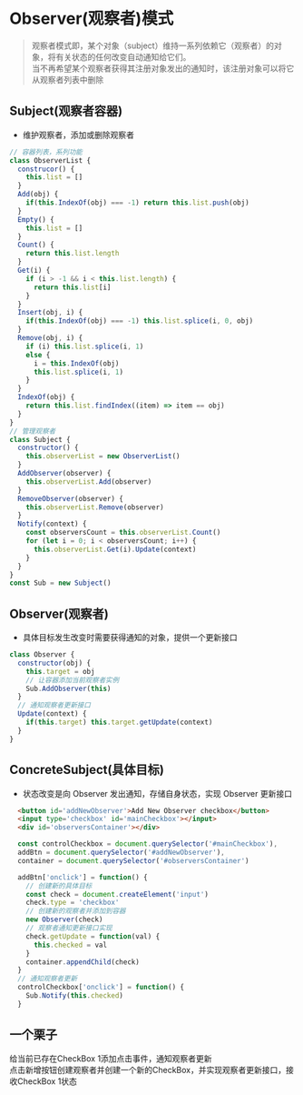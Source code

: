 # Observer(观察者)模式

> 观察者模式即，某个对象（subject）维持一系列依赖它（观察者）的对象，将有关状态的任何改变自动通知给它们。  
> 当不再希望某个观察者获得其注册对象发出的通知时，该注册对象可以将它从观察者列表中删除

## Subject(观察者容器)

- 维护观察者，添加或删除观察者

```JavaScript
// 容器列表，系列功能
class ObserverList {
  construcor() {
    this.list = []
  }
  Add(obj) { 
    if(this.IndexOf(obj) === -1) return this.list.push(obj)
  }
  Empty() {
    this.list = []
  }
  Count() {
    return this.list.length
  }
  Get(i) {
    if (i > -1 && i < this.list.length) {
      return this.list[i]
    }
  }
  Insert(obj, i) {
    if(this.IndexOf(obj) === -1) this.list.splice(i, 0, obj)
  }
  Remove(obj, i) {
    if (i) this.list.splice(i, 1)
    else {
      i = this.IndexOf(obj)
      this.list.splice(i, 1)
    }
  }
  IndexOf(obj) {
    return this.list.findIndex((item) => item == obj)
  }
}
// 管理观察者
class Subject {
  constructor() {
    this.observerList = new ObserverList()
  }
  AddObserver(observer) {
    this.observerList.Add(observer)
  }
  RemoveObserver(observer) {
    this.observerList.Remove(observer)
  }
  Notify(context) {
    const observersCount = this.observerList.Count()
    for (let i = 0; i < observersCount; i++) {
      this.observerList.Get(i).Update(context)
    }
  }
}
const Sub = new Subject()
```

## Observer(观察者)

- 具体目标发生改变时需要获得通知的对象，提供一个更新接口

```JavaScript
class Observer {
  constructor(obj) {
    this.target = obj
    // 让容器添加当前观察者实例
    Sub.AddObserver(this)
  }
  // 通知观察者更新接口
  Update(context) {
    if(this.target) this.target.getUpdate(context)
  }
}
```

## ConcreteSubject(具体目标)

- 状态改变是向 Observer 发出通知，存储自身状态，实现 Observer 更新接口

```HTML
  <button id='addNewObserver'>Add New Observer checkbox</button>
  <input type='checkbox' id='mainCheckbox'></input>
  <div id='observersContainer'></div>
```

```JavaScript
  const controlCheckbox = document.querySelector('#mainCheckbox'),
  addBtn = document.querySelector('#addNewObserver'),
  container = document.querySelector('#observersContainer')

  addBtn['onclick'] = function() {
    // 创建新的具体目标
    const check = document.createElement('input')
    check.type = 'checkbox'
    // 创建新的观察者并添加到容器
    new Observer(check)
    // 观察者通知更新接口实现
    check.getUpdate = function(val) {
      this.checked = val
    }
    container.appendChild(check)
  }
  // 通知观察者更新
  controlCheckbox['onclick'] = function() {
    Sub.Notify(this.checked)
  }
```

## 一个栗子  
给当前已存在CheckBox 1添加点击事件，通知观察者更新  
点击新增按钮创建观察者并创建一个新的CheckBox，并实现观察者更新接口，接收CheckBox 1状态  

<ObserverCheckbox />


<vTalk />